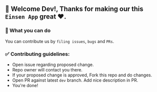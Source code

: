 ## 👋 Welcome Dev!, Thanks for making our this `Einsen App` great ♥️.

### 💬 What you can do

You can contribute us by `filing issues`, `bugs` and `PRs`.

### ✅ Contributing guidelines:

- Open issue regarding proposed change.
- Repo owner will contact you there.
- If your proposed change is approved, Fork this repo and do changes.
- Open PR against latest `dev` branch. Add nice description in PR.
- You're done!
